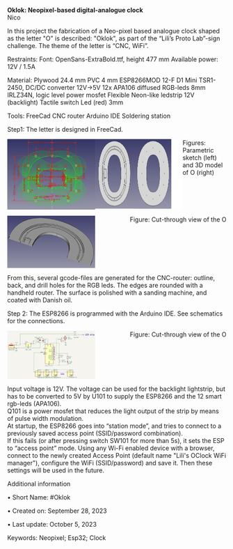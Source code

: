 <b>Oklok: Neopixel-based digital-analogue clock</b><br>
Nico
<p></p>
In this project the fabrication of a Neo-pixel based analogue clock shaped as the letter "O" is described: "Oklok", as part of the “Lili’s Proto Lab”-sign challenge. The theme of the letter is “CNC, WiFi”.
<p></p>
Restraints:
Font: OpenSans-ExtraBold.ttf, height 477 mm
Available power: 12V / 1.5A
<p></p>
Material:
Plywood 24.4 mm 
PVC 4 mm
ESP8266MOD 12-F D1 Mini
TSR1-2450, DC/DC converter 12V->5V
12x APA106 diffused RGB-leds 8mm
IRLZ34N, logic level power mosfet
Flexible Neon-like ledstrip 12V (backlight) 
Tactile switch
Led (red) 3mm
 
Tools:
FreeCad
CNC router
Arduino IDE
Soldering station

Step1:
The letter is designed in FreeCad.
 
<div style="display: flex; justify-content: space-between;">
  <img src="../pictures/8-param.png" alt="Image 1" style="width: 40%;"/>
  <img src="../pictures/8-design.png" alt="Image 1" style="width: 40%;"/>
  <br><figcaption>Figures: Parametric sketch (left) and 3D model of O (right)<figcaption>
</div>
<p></p>
<div style="display: flex; justify-content: space-between;">
  <img src="../pictures/8-cut_through.png" alt="Image 1" style="width: 40%;"/>
  <br><figcaption>Figure: Cut-through view of the O<figcaption>
</div>
<p></p>
From this, several gcode-files are generated for the CNC-router: outline, back, and drill holes for the RGB leds.
The edges are rounded with a handheld router.
The surface is polished with a sanding machine, and coated with Danish oil.
 
Step 2:
The ESP8266 is programmed with the Arduino IDE.
See schematics for the connections.

<div style="display: flex; justify-content: space-between;">
  <img src="../pictures/8-electronic diagram.jpg" alt="Image 1" style="width: 40%;"/>
  <br><figcaption>Figure: Cut-through view of the O<figcaption>
</div>

<p></p>
Input voltage is 12V.
The voltage can be used for the backlight lightstrip, but has to be converted to 5V by U101 to supply the ESP8266 and the 12 smart rgb-leds (APA106).<br>
Q101 is a power mosfet that reduces the light output of the strip by means of pulse width modulation.<br>
At startup, the ESP8266 goes into “station mode”, and tries to connect to a previously saved access point (SSID/password combination).<br>
If this fails (or after pressing switch SW101 for more than 5s), it sets the ESP to “access point” mode. Using any Wi-Fi enabled device with a browser, connect to the newly created Access Point (default name "Lili's OClock WiFi manager"), configure the WiFi (SSID/password) and save it. Then these settings will be used in the future.
<p/></p>
	  
Additional information<br>
	<p>• Short Name: #Oklok</p>
	<p>• Created on: September 28, 2023</p>
	<p>• Last update: October 5, 2023</p>
<p>Keywords: Neopixel; Esp32; Clock</p>
